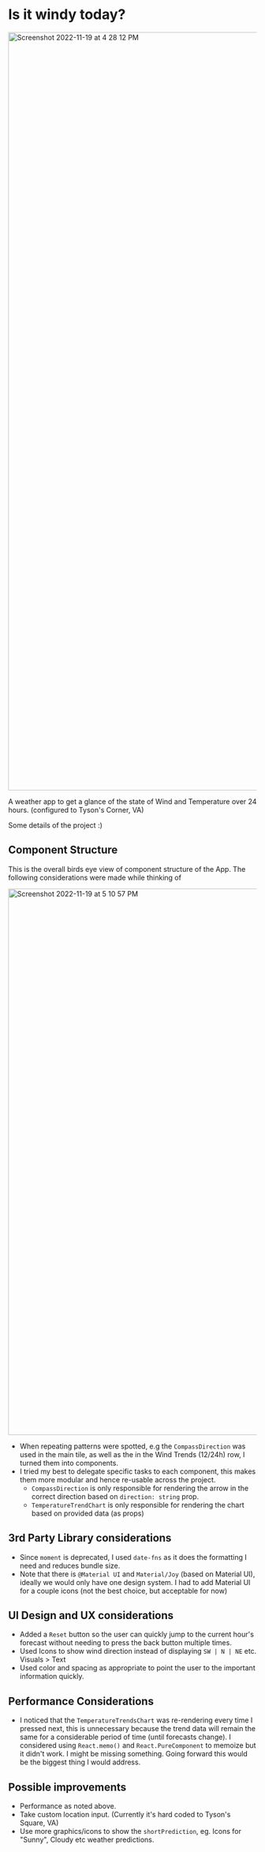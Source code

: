 # Is it windy today?

<img width="1536" alt="Screenshot 2022-11-19 at 4 28 12 PM" src="https://user-images.githubusercontent.com/18511823/202875583-d8fce72f-8b21-4901-b2ed-3aa94bc277c0.png">


A weather app to get a glance of the state of Wind and Temperature over 24 hours. (configured to Tyson's Corner, VA)

Some details of the project :)

## Component Structure

This is the overall birds eye view of component structure of the App. The following considerations were made while thinking of  

<img width="1107" alt="Screenshot 2022-11-19 at 5 10 57 PM" src="https://user-images.githubusercontent.com/18511823/202876554-87f2bde2-3a20-43a4-be3a-be1c2228756a.png">

- When repeating patterns were spotted, e.g the `CompassDirection` was used in the main tile, as well as the in the Wind Trends (12/24h) row, I turned them into components.
- I tried my best to delegate specific tasks to each component, this makes them more modular and hence re-usable across the project. 
  - `CompassDirection` is only responsible for rendering the arrow in the correct direction based on `direction: string` prop.
  - `TemperatureTrendChart` is only responsible for rendering the chart based on provided data (as props)

## 3rd Party Library considerations
- Since `moment` is deprecated, I used `date-fns` as it does the formatting I need and reduces bundle size.
- Note that there is `@Material UI` and `Material/Joy` (based on Material UI), ideally we would only have one design system. I had to add Material UI for a couple icons (not the best choice, but acceptable for now)

## UI Design and UX considerations
- Added a `Reset` button so the user can quickly jump to the current hour's forecast without needing to press the back button multiple times.
- Used Icons to show wind direction instead of displaying `SW | N | NE` etc. Visuals > Text
- Used color and spacing as appropriate to point the user to the important information quickly.

## Performance Considerations
- I noticed that the `TemperatureTrendsChart` was re-rendering every time I pressed next, this is unnecessary because the trend data will remain the same for a considerable period of time (until forecasts change). I considered using `React.memo()` and `React.PureComponent` to memoize but it didn't work. I might be missing something. Going forward this would be the biggest thing I would address. 

## Possible improvements
- Performance as noted above.
- Take custom location input. (Currently it's hard coded to Tyson's Square, VA)
- Use more graphics/icons to show the `shortPrediction`, eg. Icons for "Sunny", Cloudy etc weather predictions.
